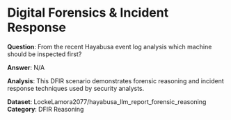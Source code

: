 # Digital Forensics & Incident Response

**Question**: From the recent Hayabusa event log analysis which machine should be inspected first?

**Answer**: N/A

**Analysis**: This DFIR scenario demonstrates forensic reasoning and incident response techniques used by security analysts.

**Dataset**: LockeLamora2077/hayabusa_llm_report_forensic_reasoning
**Category**: DFIR Reasoning
